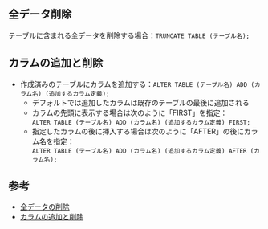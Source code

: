 ## 全データ削除
テーブルに含まれる全データを削除する場合：```TRUNCATE TABLE (テーブル名);```

## カラムの追加と削除

* 作成済みのテーブルにカラムを追加する：```ALTER TABLE (テーブル名) ADD (カラム名) (追加するカラム定義);```  
	- デフォルトでは追加したカラムは既存のテーブルの最後に追加される  
	- カラムの先頭に表示する場合は次のように「FIRST」を指定：  
```ALTER TABLE (テーブル名) ADD (カラム名) (追加するカラム定義) FIRST;```
	- 指定したカラムの後に挿入する場合は次のように「AFTER」の後にカラム名を指定：  
```ALTER TABLE (テーブル名) ADD (カラム名) (追加するカラム定義) AFTER (カラム名);```

## 参考
* [全データの削除](http://www.dbonline.jp/mysql/insert/index12.html)
* [カラムの追加と削除](http://www.dbonline.jp/mysql/table/index20.html)